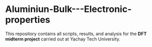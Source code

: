 # Aluminiun-Bulk---Electronic-properties
This repository contains all scripts, results, and analysis for the **DFT midterm project** carried out at Yachay Tech University.  
